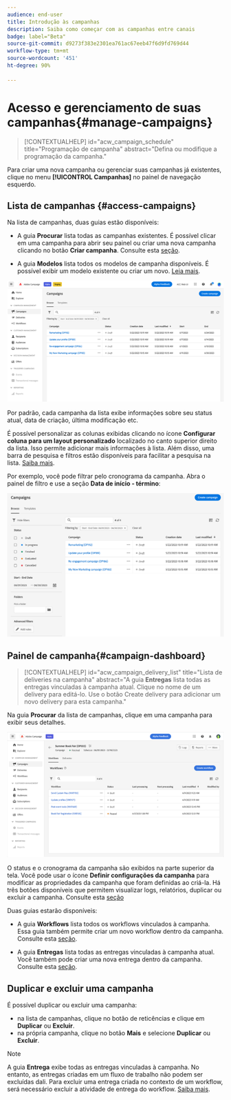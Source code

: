 ```yaml
---
audience: end-user
title: Introdução às campanhas
description: Saiba como começar com as campanhas entre canais
badge: label="Beta"
source-git-commit: d9273f383e2301ea761ac67eeb47f6d9fd769d44
workflow-type: tm+mt
source-wordcount: '451'
ht-degree: 90%

---
```



# Acesso e gerenciamento de suas campanhas{#manage-campaigns}

>[!CONTEXTUALHELP]
>id="acw_campaign_schedule"
>title="Programação de campanha"
>abstract="Defina ou modifique a programação da campanha."

Para criar uma nova campanha ou gerenciar suas campanhas já existentes, clique no menu **[!UICONTROL Campanhas]** no painel de navegação esquerdo.

## Lista de campanhas {#access-campaigns}


Na lista de campanhas, duas guias estão disponíveis:

* A guia **Procurar** lista todas as campanhas existentes. É possível clicar em uma campanha para abrir seu painel ou criar uma nova campanha clicando no botão **Criar campanha**. Consulte esta [seção](create-campaigns.md#create-campaigns).

* A guia **Modelos** lista todos os modelos de campanha disponíveis. É possível exibir um modelo existente ou criar um novo. [Leia mais](manage-campaign-templates.md).

![Lista de campanhas](assets/campaign-list.png)

Por padrão, cada campanha da lista exibe informações sobre seu status atual, data de criação, última modificação etc.

É possível personalizar as colunas exibidas clicando no ícone **Configurar coluna para um layout personalizado** localizado no canto superior direito da lista. Isso permite adicionar mais informações à lista. Além disso, uma barra de pesquisa e filtros estão disponíveis para facilitar a pesquisa na lista. [Saiba mais](../get-started/user-interface.md#list-screens).

Por exemplo, você pode filtrar pelo cronograma da campanha. Abra o painel de filtro e use a seção **Data de início - término**:

![Filtro de campanha](assets/campaign-filter-on-dates.png)

## Painel de campanha{#campaign-dashboard}


>[!CONTEXTUALHELP]
>id="acw_campaign_delivery_list"
>title="Lista de deliveries na campanha"
>abstract="A guia **Entregas** lista todas as entregas vinculadas à campanha atual. Clique no nome de um delivery para editá-lo. Use o botão Create delivery para adicionar um novo delivery para esta campanha."

Na guia **Procurar** da lista de campanhas, clique em uma campanha para exibir seus detalhes.

![Painel de campanha](assets/campaign-dashboard.png)

O status e o cronograma da campanha são exibidos na parte superior da tela. Você pode usar o ícone **Definir configurações da campanha** para modificar as propriedades da campanha que foram definidas ao criá-la. Há três botões disponíveis que permitem visualizar logs, relatórios, duplicar ou excluir a campanha. Consulte esta [seção](create-campaigns.md#create-campaigns)

Duas guias estarão disponíveis:

* A guia **Workflows** lista todos os workflows vinculados à campanha. Essa guia também permite criar um novo workflow dentro da campanha. Consulte esta [seção](create-campaigns.md#create-campaigns).

* A guia **Entregas** lista todas as entregas vinculadas à campanha atual. Você também pode criar uma nova entrega dentro da campanha. Consulte esta [seção](create-campaigns.md#create-campaigns).

## Duplicar e excluir uma campanha

É possível duplicar ou excluir uma campanha:

* na lista de campanhas, clique no botão de reticências e clique em **Duplicar** ou **Excluir**.
* na própria campanha, clique no botão **Mais** e selecione **Duplicar** ou **Excluir**.

>[!NOTE]
>
>A guia **Entrega** exibe todas as entregas vinculadas à campanha. No entanto, as entregas criadas em um fluxo de trabalho não podem ser excluídas dali. Para excluir uma entrega criada no contexto de um workflow, será necessário excluir a atividade de entrega do workflow. [Saiba mais](../msg/gs-messages.md#delivery-delete).

